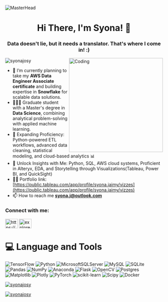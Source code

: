 ![MasterHead](https://i0.wp.com/www.sciencenews.org/wp-content/uploads/2023/04/040823_chatgpt_feat.gif?fit=1024%2C576&ssl=1)

<h1 align="center">Hi There, I'm Syona! 👋</h1>
<h3 align="center">Data doesn't lie, but it needs a translator. That's where I come in! :)</h3>

<img align="right" alt="Coding" width="300" src="https://media.tenor.com/iRB7vrvhPR4AAAAi/data-code.gif">


<p align="left"> <img src="https://komarev.com/ghpvc/?username=syonajosy&label=Profile%20views&color=0e75b6&style=flat" alt="syonajosy" /> </p>

- 🌱 I’m currently planning to take my **AWS Data Engineer Associate certificate**  and building expertise in **Snowflake** for scalable data solutions.
- 👨🏽‍🎓 Graduate student with a Master's degree in **Data Science**, combining analytical problem-solving with applied machine learning.
- 🚀 Expanding Proficiency: Python-powered ETL workflows, advanced data cleaning, statistical modeling, and cloud-based analytics 📊
- 💬 Unlock Insights with Me: Python, SQL, AWS cloud systems, Proficient in Alteryx, EDA, and Storytelling through Visualizations(Tableau, Power BI, and QuickSight)
- 👨‍💻 Portfolio link: [https://public.tableau.com/app/profile/syona.jaimy/vizzes](https://public.tableau.com/app/profile/syona.jaimy/vizzes)
- 📫 How to reach me  **syona.j@outlook.com**


<h3 align="left">Connect with me:</h3>
<p align="left">
<a href="https://www.linkedin.com/in/syonajaimy" target="blank"><img align="center" src="https://raw.githubusercontent.com/rahuldkjain/github-profile-readme-generator/master/src/images/icons/Social/linked-in-alt.svg" alt="https://www.linkedin.com/in/syonajaimy" height="30" width="40" /></a>
<a href="https://instagram.com/exploreista_" target="blank"><img align="center" src="https://raw.githubusercontent.com/rahuldkjain/github-profile-readme-generator/master/src/images/icons/Social/instagram.svg" alt="exploreista_" height="30" width="40" /></a>
</p>

 # 💻 Language and Tools
 
![TensorFlow](https://img.shields.io/badge/TensorFlow-%23FF6F00.svg?style=for-the-badge&logo=TensorFlow&logoColor=white) ![Python](https://img.shields.io/badge/python-3670A0?style=for-the-badge&logo=python&logoColor=ffdd54) ![MicrosoftSQLServer](https://img.shields.io/badge/Microsoft%20SQL%20Server-CC2927?style=for-the-badge&logo=microsoft%20sql%20server&logoColor=white) ![MySQL](https://img.shields.io/badge/mysql-%2300000f.svg?style=for-the-badge&logo=mysql&logoColor=white) ![SQLite](https://img.shields.io/badge/sqlite-%2307405e.svg?style=for-the-badge&logo=sqlite&logoColor=white) ![Pandas](https://img.shields.io/badge/pandas-%23150458.svg?style=for-the-badge&logo=pandas&logoColor=white) ![NumPy](https://img.shields.io/badge/numpy-%23013243.svg?style=for-the-badge&logo=numpy&logoColor=white) ![Anaconda](https://img.shields.io/badge/Anaconda-%2344A833.svg?style=for-the-badge&logo=anaconda&logoColor=white) ![Flask](https://img.shields.io/badge/flask-%23000.svg?style=for-the-badge&logo=flask&logoColor=white) ![OpenCV](https://img.shields.io/badge/opencv-%23white.svg?style=for-the-badge&logo=opencv&logoColor=white) ![Postgres](https://img.shields.io/badge/postgres-%23316192.svg?style=for-the-badge&logo=postgresql&logoColor=white) ![Matplotlib](https://img.shields.io/badge/Matplotlib-%23ffffff.svg?style=for-the-badge&logo=Matplotlib&logoColor=black) ![Plotly](https://img.shields.io/badge/Plotly-%233F4F75.svg?style=for-the-badge&logo=plotly&logoColor=white) ![PyTorch](https://img.shields.io/badge/PyTorch-%23EE4C2C.svg?style=for-the-badge&logo=PyTorch&logoColor=white) ![scikit-learn](https://img.shields.io/badge/scikit--learn-%23F7931E.svg?style=for-the-badge&logo=scikit-learn&logoColor=white) ![Scipy](https://img.shields.io/badge/SciPy-%230C55A5.svg?style=for-the-badge&logo=scipy&logoColor=%white) ![Docker](https://img.shields.io/badge/docker-%230db7ed.svg?style=for-the-badge&logo=docker&logoColor=white) <p align="left"> <a href="![image](https://github.com/syonajosy/syonajosy/assets/47267975/d52ce4ba-a51c-4c07-a17e-47640b7b9051)
" target="_blank" rel="no-referrer">


<p><img align="center" src="https://github-readme-stats.vercel.app/api/top-langs?username=syonajosy&show_icons=true&locale=en&layout=compact" alt="syonajosy" /></p>

<p><img align="center" src="https://github-readme-streak-stats.herokuapp.com/?user=syonajosy&" alt="syonajosy" /></p>
